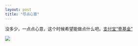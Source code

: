 ```yaml
---
layout: post
title: "尽点心意"
---
```


没多少，一点点心意，这个时候希望能做点什么吧。[支付宝“壹基金”](http://www.taobao.com/onefound/1jijin.php)

![](https://lh3.googleusercontent.com/-_TgqtTJhmAs/U-t-Hj8TJ9I/AAAAAAAAGbk/ENO2cjl4lnc/w582-h396-no/4.jpg)

